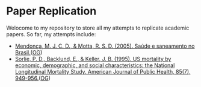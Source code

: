 # Paper Replication

Welocome to my repository to store all my attempts to replicate academic papers. So far, my attempts include:

- [Mendonça, M. J. C. D., & Motta, R. S. D. (2005). Saúde e saneamento no Brasil.](/Sa%C3%BAde%20e%20saneamento%20no%20Brasil.ipynb)([OG](http://repositorio.ipea.gov.br/handle/11058/2079))
- [Sorlie, P. D., Backlund, E., & Keller, J. B. (1995). US mortality by economic, demographic, and social characteristics: the National Longitudinal Mortality Study. American Journal of Public Health, 85(7), 949-956.](/US%20mortality%20by%20economic%2C%20demographic%2C%20and%20social%20characteristics.ipynb)([OG](https://ajph.aphapublications.org/doi/epdf/10.2105/AJPH.85.7.949))
